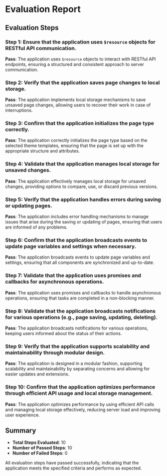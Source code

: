# Evaluation Report

## Evaluation Steps

### Step 1: Ensure that the application uses `$resource` objects for RESTful API communication.
**Pass**: The application uses `$resource` objects to interact with RESTful API endpoints, ensuring a structured and consistent approach to server communication.

### Step 2: Verify that the application saves page changes to local storage.
**Pass**: The application implements local storage mechanisms to save unsaved page changes, allowing users to recover their work in case of interruptions.

### Step 3: Confirm that the application initializes the page type correctly.
**Pass**: The application correctly initializes the page type based on the selected theme templates, ensuring that the page is set up with the appropriate structure and attributes.

### Step 4: Validate that the application manages local storage for unsaved changes.
**Pass**: The application effectively manages local storage for unsaved changes, providing options to compare, use, or discard previous versions.

### Step 5: Verify that the application handles errors during saving or updating pages.
**Pass**: The application includes error handling mechanisms to manage issues that arise during the saving or updating of pages, ensuring that users are informed of any problems.

### Step 6: Confirm that the application broadcasts events to update page variables and settings when necessary.
**Pass**: The application broadcasts events to update page variables and settings, ensuring that all components are synchronized and up-to-date.

### Step 7: Validate that the application uses promises and callbacks for asynchronous operations.
**Pass**: The application uses promises and callbacks to handle asynchronous operations, ensuring that tasks are completed in a non-blocking manner.

### Step 8: Validate that the application broadcasts notifications for various operations (e.g., page saving, updating, deleting).
**Pass**: The application broadcasts notifications for various operations, keeping users informed about the status of their actions.

### Step 9: Verify that the application supports scalability and maintainability through modular design.
**Pass**: The application is designed in a modular fashion, supporting scalability and maintainability by separating concerns and allowing for easier updates and extensions.

### Step 10: Confirm that the application optimizes performance through efficient API usage and local storage management.
**Pass**: The application optimizes performance by using efficient API calls and managing local storage effectively, reducing server load and improving user experience.

## Summary

- **Total Steps Evaluated**: 10
- **Number of Passed Steps**: 10
- **Number of Failed Steps**: 0

All evaluation steps have passed successfully, indicating that the application meets the specified criteria and performs as expected.